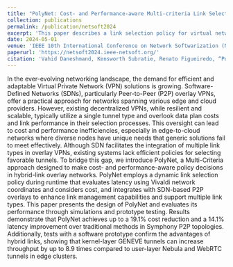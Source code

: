 ```yaml
---
title: "PolyNet: Cost- and Performance-aware Multi-criteria Link Selection for Software-defined Edge-to-cloud Overlay Virtual Networks"
collection: publications
permalink: /publication/netsoft2024
excerpt: 'This paper describes a link selection policy for virtual networks such as EdgeVPN'
date: 2024-05-01
venue: 'IEEE 10th International Conference on Network Softwarization (NetSoft)'
paperurl: 'https://netsoft2024.ieee-netsoft.org/'
citation: 'Vahid Daneshmand, Kensworth Subratie, Renato Figueiredo, “PolyNet: Cost- and Performance-aware Multi-criteria Link Selection for Software-defined Edge-to-cloud Overlay Virtual Networks”, Proceedings of IEEE NetSoft, 2024'
---
```


In the ever-evolving networking landscape, the demand for efficient and adaptable Virtual Private Network (VPN) solutions is growing. Software-Defined Networks (SDNs), particularly Peer-to-Peer (P2P) overlay VPNs, offer a practical approach for networks spanning various edge and cloud providers. However, existing decentralized VPNs, while resilient and scalable, typically utilize a single tunnel type and overlook data plan costs and link performance in their selection processes. This oversight can lead to cost and performance inefficiencies, especially in edge-to-cloud networks where diverse nodes have unique needs that generic solutions fail to meet effectively. Although SDN facilitates the integration of multiple link types in overlay VPNs, existing systems lack efficient policies for selecting favorable tunnels. To bridge this gap, we introduce PolyNet, a Multi-Criteria approach designed to make cost- and performance-aware policy decisions in hybrid-link overlay networks. PolyNet employs a dynamic link selection policy during runtime that evaluates latency using Vivaldi network coordinates and considers cost, and integrates with SDN-based P2P overlays to enhance link management capabilities and support multiple link types. This paper presents the design of PolyNet and evaluates its performance through simulations and prototype testing. Results demonstrate that PolyNet achieves up to a 19.1% cost reduction and a 14.1% latency improvement over traditional methods in Symphony P2P topologies. Additionally, tests with a software prototype confirm the advantages of hybrid links, showing that kernel-layer GENEVE tunnels can increase throughput by up to 8.9 times compared to user-layer Nebula and WebRTC tunnels in edge clusters.